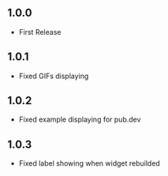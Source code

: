 ## 1.0.0

- First Release

## 1.0.1

- Fixed GIFs displaying

## 1.0.2

- Fixed example displaying for pub.dev

## 1.0.3

- Fixed label showing when widget rebuilded